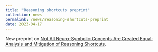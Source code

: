 ```yaml
---
title: "Reasoning shortcuts preprint"
collection: news
permalink: /news/reasoning-shortcuts-preprint
date: 2023-04-17
---
```

New preprint on <a href="https://arxiv.org/abs/2305.19951">Not All Neuro-Symbolic Concepts Are Created Equal: Analysis and Mitigation of Reasoning Shortcuts</a>.